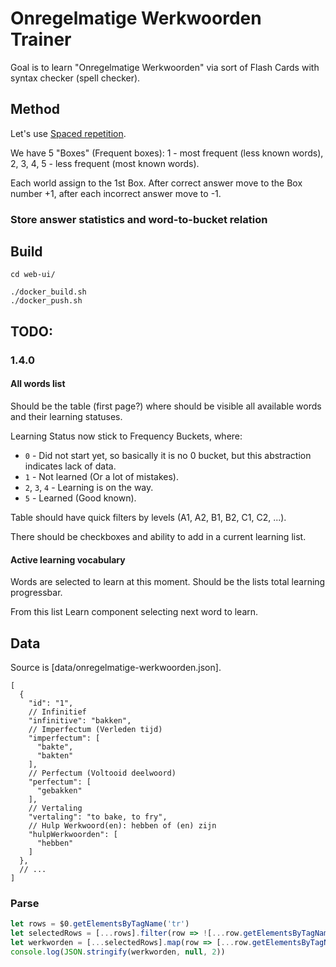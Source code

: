 # Onregelmatige Werkwoorden Trainer

Goal is to learn "Onregelmatige Werkwoorden" via sort of Flash Cards with syntax checker (spell checker).

## Method
Let's use [Spaced repetition](https://en.wikipedia.org/wiki/Spaced_repetition).

We have 5 "Boxes" (Frequent boxes): 1 - most frequent (less known words), 2, 3, 4, 5 - less frequent (most known words).

Each world assign to the 1st Box. After correct answer move to the Box number +1, after each incorrect answer move to -1.

### Store answer statistics and word-to-bucket relation


## Build
```shell
cd web-ui/

./docker_build.sh
./docker_push.sh
```

## TODO:
### 1.4.0
#### All words list
Should be the table (first page?) where should be visible all available words and their learning statuses.

Learning Status now stick to Frequency Buckets, where:
- `0` - Did not start yet, so basically it is no 0 bucket, but this abstraction indicates lack of data.
- `1` - Not learned (Or a lot of mistakes).
- `2`, `3`, `4` - Learning is on the way.
- `5` - Learned (Good known).

Table should have quick filters by levels (A1, A2, B1, B2, C1, C2, ...).

There should be checkboxes and ability to add in a current learning list.

#### Active learning vocabulary
Words are selected to learn at this moment. Should be the lists total learning progressbar.

From this list Learn component selecting next word to learn.

## Data
Source is [data/onregelmatige-werkwoorden.json].

```json5
[
  {
    "id": "1",
    // Infinitief
    "infinitive": "bakken",
    // Imperfectum (Verleden tijd)
    "imperfectum": [
      "bakte",
      "bakten"
    ],
    // Perfectum (Voltooid deelwoord)
    "perfectum": [
      "gebakken"
    ],
    // Vertaling
    "vertaling": "to bake, to fry",
    // Hulp Werkwoord(en): hebben of (en) zijn
    "hulpWerkwoorden": [
      "hebben"
    ]
  },
  // ... 
]
```

### Parse
```js
let rows = $0.getElementsByTagName('tr')
let selectedRows = [...rows].filter(row => ![...row.getElementsByTagName('td')].some(td => td.hasAttribute('colspan')))
let werkworden = [...selectedRows].map(row => [...row.getElementsByTagName('td')].map(col => col.innerText))
console.log(JSON.stringify(werkworden, null, 2))
```
